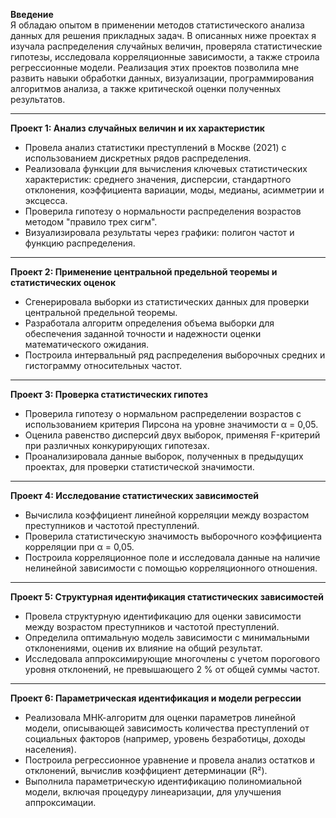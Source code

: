 **Введение**  
Я обладаю опытом в применении методов статистического анализа данных для решения прикладных задач. В описанных ниже проектах я изучала распределения случайных величин, проверяла статистические гипотезы, исследовала корреляционные зависимости, а также строила регрессионные модели. Реализация этих проектов позволила мне развить навыки обработки данных, визуализации, программирования алгоритмов анализа, а также критической оценки полученных результатов.  

---

**Проект 1: Анализ случайных величин и их характеристик**  
- Провела анализ статистики преступлений в Москве (2021) с использованием дискретных рядов распределения.  
- Реализовала функции для вычисления ключевых статистических характеристик: среднего значения, дисперсии, стандартного отклонения, коэффициента вариации, моды, медианы, асимметрии и эксцесса.  
- Проверила гипотезу о нормальности распределения возрастов методом "правило трех сигм".  
- Визуализировала результаты через графики: полигон частот и функцию распределения.  

---

**Проект 2: Применение центральной предельной теоремы и статистических оценок**  
- Сгенерировала выборки из статистических данных для проверки центральной предельной теоремы.  
- Разработала алгоритм определения объема выборки для обеспечения заданной точности и надежности оценки математического ожидания.  
- Построила интервальный ряд распределения выборочных средних и гистограмму относительных частот.  

---

**Проект 3: Проверка статистических гипотез**  
- Проверила гипотезу о нормальном распределении возрастов с использованием критерия Пирсона на уровне значимости α = 0,05.  
- Оценила равенство дисперсий двух выборок, применяя F-критерий при различных конкурирующих гипотезах.  
- Проанализировала данные выборок, полученных в предыдущих проектах, для проверки статистической значимости.  

---

**Проект 4: Исследование статистических зависимостей**  
- Вычислила коэффициент линейной корреляции между возрастом преступников и частотой преступлений.  
- Проверила статистическую значимость выборочного коэффициента корреляции при α = 0,05.  
- Построила корреляционное поле и исследовала данные на наличие нелинейной зависимости с помощью корреляционного отношения.  

---

**Проект 5: Структурная идентификация статистических зависимостей**  
- Провела структурную идентификацию для оценки зависимости между возрастом преступников и частотой преступлений.  
- Определила оптимальную модель зависимости с минимальными отклонениями, оценив их влияние на общий результат.  
- Исследовала аппроксимирующие многочлены с учетом порогового уровня отклонений, не превышающего 2 % от общей суммы частот.  

---

**Проект 6: Параметрическая идентификация и модели регрессии**  
- Реализовала МНК-алгоритм для оценки параметров линейной модели, описывающей зависимость количества преступлений от социальных факторов (например, уровень безработицы, доходы населения).  
- Построила регрессионное уравнение и провела анализ остатков и отклонений, вычислив коэффициент детерминации (R²).  
- Выполнила параметрическую идентификацию полиномиальной модели, включая процедуру линеаризации, для улучшения аппроксимации.  
